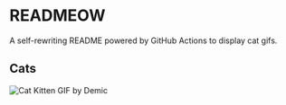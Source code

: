 # READMEOW

A self-rewriting README powered by GitHub Actions to display cat gifs.

## Cats

![Cat Kitten GIF by Demic](https://media0.giphy.com/media/v1.Y2lkPTlhY2QwMmRhd3E4MGVuYXhsNnNoZmEwdzZzc2Fmd25zMmlvcWw3cnk3YmdydXo0ZyZlcD12MV9naWZzX3NlYXJjaCZjdD1n/3oriO0OEd9QIDdllqo/200.gif)
